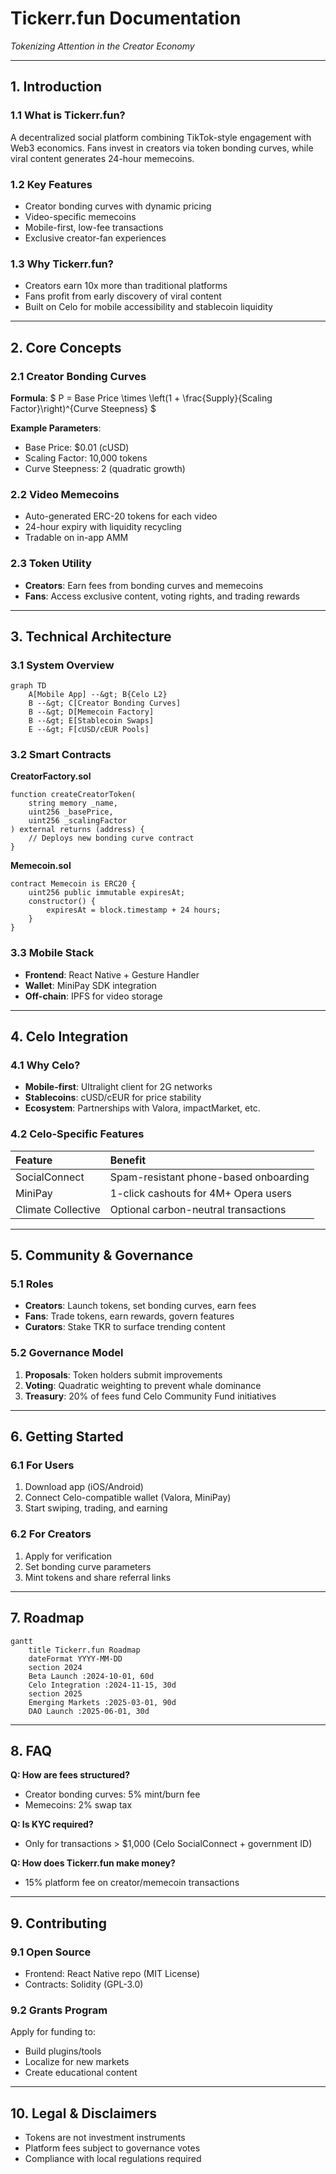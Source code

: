 # Tickerr.fun Documentation

*Tokenizing Attention in the Creator Economy*

---

## 1. Introduction

### 1.1 What is Tickerr.fun?

A decentralized social platform combining TikTok-style engagement with Web3 economics. Fans invest in creators via token bonding curves, while viral content generates 24-hour memecoins.

### 1.2 Key Features

- Creator bonding curves with dynamic pricing
- Video-specific memecoins
- Mobile-first, low-fee transactions
- Exclusive creator-fan experiences


### 1.3 Why Tickerr.fun?

- Creators earn 10x more than traditional platforms
- Fans profit from early discovery of viral content
- Built on Celo for mobile accessibility and stablecoin liquidity

---

## 2. Core Concepts

### 2.1 Creator Bonding Curves

**Formula**:
\$ P = Base Price \times \left(1 + \frac{Supply}{Scaling Factor}\right)^{Curve Steepness} \$

**Example Parameters**:

- Base Price: \$0.01 (cUSD)
- Scaling Factor: 10,000 tokens
- Curve Steepness: 2 (quadratic growth)


### 2.2 Video Memecoins

- Auto-generated ERC-20 tokens for each video
- 24-hour expiry with liquidity recycling
- Tradable on in-app AMM


### 2.3 Token Utility

- **Creators**: Earn fees from bonding curves and memecoins
- **Fans**: Access exclusive content, voting rights, and trading rewards

---

## 3. Technical Architecture

### 3.1 System Overview

```mermaid  
graph TD  
    A[Mobile App] --&gt; B{Celo L2}  
    B --&gt; C[Creator Bonding Curves]  
    B --&gt; D[Memecoin Factory]  
    B --&gt; E[Stablecoin Swaps]  
    E --&gt; F[cUSD/cEUR Pools]  
```


### 3.2 Smart Contracts

**CreatorFactory.sol**

```solidity  
function createCreatorToken(  
    string memory _name,  
    uint256 _basePrice,  
    uint256 _scalingFactor  
) external returns (address) {  
    // Deploys new bonding curve contract  
}  
```

**Memecoin.sol**

```solidity  
contract Memecoin is ERC20 {  
    uint256 public immutable expiresAt;  
    constructor() {  
        expiresAt = block.timestamp + 24 hours;  
    }  
}  
```


### 3.3 Mobile Stack

- **Frontend**: React Native + Gesture Handler
- **Wallet**: MiniPay SDK integration
- **Off-chain**: IPFS for video storage

---

## 4. Celo Integration

### 4.1 Why Celo?

- **Mobile-first**: Ultralight client for 2G networks
- **Stablecoins**: cUSD/cEUR for price stability
- **Ecosystem**: Partnerships with Valora, impactMarket, etc.


### 4.2 Celo-Specific Features

| Feature | Benefit |
| :-- | :-- |
| SocialConnect | Spam-resistant phone-based onboarding |
| MiniPay | 1-click cashouts for 4M+ Opera users |
| Climate Collective | Optional carbon-neutral transactions |

---

## 5. Community \& Governance

### 5.1 Roles

- **Creators**: Launch tokens, set bonding curves, earn fees
- **Fans**: Trade tokens, earn rewards, govern features
- **Curators**: Stake TKR to surface trending content


### 5.2 Governance Model

1. **Proposals**: Token holders submit improvements
2. **Voting**: Quadratic weighting to prevent whale dominance
3. **Treasury**: 20% of fees fund Celo Community Fund initiatives

---

## 6. Getting Started

### 6.1 For Users

1. Download app (iOS/Android)
2. Connect Celo-compatible wallet (Valora, MiniPay)
3. Start swiping, trading, and earning

### 6.2 For Creators

1. Apply for verification
2. Set bonding curve parameters
3. Mint tokens and share referral links

---

## 7. Roadmap

```mermaid  
gantt  
    title Tickerr.fun Roadmap  
    dateFormat YYYY-MM-DD  
    section 2024  
    Beta Launch :2024-10-01, 60d  
    Celo Integration :2024-11-15, 30d  
    section 2025  
    Emerging Markets :2025-03-01, 90d  
    DAO Launch :2025-06-01, 30d  
```

---

## 8. FAQ

**Q: How are fees structured?**

- Creator bonding curves: 5% mint/burn fee
- Memecoins: 2% swap tax

**Q: Is KYC required?**

- Only for transactions > \$1,000 (Celo SocialConnect + government ID)

**Q: How does Tickerr.fun make money?**

- 15% platform fee on creator/memecoin transactions

---

## 9. Contributing

### 9.1 Open Source

- Frontend: React Native repo (MIT License)
- Contracts: Solidity (GPL-3.0)


### 9.2 Grants Program

Apply for funding to:

- Build plugins/tools
- Localize for new markets
- Create educational content

---

## 10. Legal \& Disclaimers

- Tokens are not investment instruments
- Platform fees subject to governance votes
- Compliance with local regulations required
